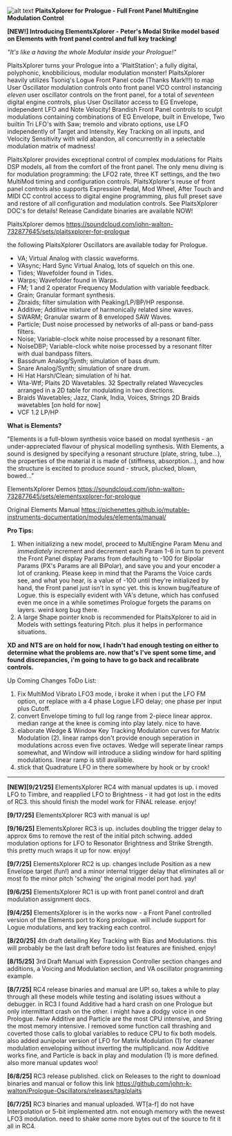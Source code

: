 ![alt text](https://github.com/john-k-walton/Prologue-Oscillators/blob/main/IMG_0974.png)
**PlaitsXplorer for Prologue - Full Front Panel MultiEngine Modulation Control**

**[NEW!] Introducing ElementsXplorer - Peter's Modal Strike model based on Elements with front panel control and full key tracking!**

*"It's like a having the whole Modular inside your Prologue!"*


PlaitsXplorer turns your Prologue into a 'PlaitStation'; a fully digital, polyphonic, knobbilicious, modular modulation monster! PlaitsXplorer heavily utilizes Tsoniq's Logue Front Panel code (Thanks Mark!!!) to map User Oscillator modulation controls onto front panel VCO control instancing *eleven* user oscillator controls on the front panel, for a total of *seventeen* digital engine controls, plus User Oscillator access to EG Envelope, independent LFO and Note Velocity! Brandish Front Panel controls to sculpt modulations containing combinations of EG Envelope, built in Envelope, Two builtin Tri LFO's with Saw; tremolo and vibrato options, use LFO independently of Target and Intensity, Key Tracking on all inputs, and Velocity Sensitivity with wild abandon, all concurrently in a selectable modulation matrix of madness! 

PlaitsXplorer provides exceptional control of complex modulations for Plaits DSP models, all from the comfort of the front panel. The only menu diving is for modulation programming: the LFO2 rate, three KT settings, and the two MultiMod timing and configuration controls. PlaitsXplorer's reuse of front panel controls also supports Expression Pedal, Mod Wheel, After Touch and MIDI CC control access to digital engine programming, plus full preset save and restore of all configuration and modulation controls. See PlaitsXplorer DOC's for details! Release Candidate binaries are available NOW!

PlaitsXplorer demos https://soundcloud.com/john-walton-732877645/sets/plaitsxplorer-for-prologue

the following PlaitsXplorer Oscillators are available today for Prologue.

- VA; Virtual Analog with classic waveforms.
- VAsync; Hard Sync Virtual Analog, lots of squelch on this one.
- Tides; Wavefolder found in Tides.
- Warps; Wavefolder found in Warps.
- FM; 1 and 2 operator Frequency Modulation with variable feedback.
- Grain; Granular formant synthesis.
- Zbraids; filter simulation with Peaking/LP/BP/HP response.
- Additive; Additive mixture of harmonically related sine waves.
- SWARM; Granular swarm of 8 enveloped SAW Waves.
- Particle; Dust noise processed by networks of all-pass or band-pass filters.
- Noise; Variable-clock white noise processed by a resonant filter.
- NoiseDBP; Variable-clock white noise processed by a resonant filter with dual bandpass filters.
- Bassdrum Analog/Synth; simulation of bass drum.
- Snare Analog/Synth; simulation of snare drum.
- Hi Hat Harsh/Clean; simulation of hi hat.
- Wta-Wtf; Plaits 2D Wavetables. 32 Spectrally related Wavecycles arranged in a 2D table for modulating in two directions.
- Braids Wavetables; Jazz, Clank, India, Voices, Strings 2D Braids wavetables [on hold for now]
- VCF 1.2 LP/HP

**What is Elements?**

"Elements is a full-blown synthesis voice based on modal synthesis - an under-appreciated flavour of physical modelling synthesis. With Elements, a sound is designed by specifying a resonant structure (plate, string, tube...), the properties of the material it is made of (stiffness, absorption...), and how the structure is excited to produce sound - struck, plucked, blown, bowed..."

ElementsXplorer Demos https://soundcloud.com/john-walton-732877645/sets/elementsxplorer-for-prologue

Original Elements Manual https://pichenettes.github.io/mutable-instruments-documentation/modules/elements/manual/

**Pro Tips:**

1. When initializing a new model, proceed to MultiEngine Param Menu and *immediately* increment and decrement each Param 1-6 in turn to prevent the Front Panel display Params from defaulting to -100 for Bipolar Params (PX's Params are all BiPolar), and save you and your encoder a lot of cranking. Please keep in mind that the Params the Voice cards see, and what you hear, is a value of -100 until they're initialized by hand, the Front panel just isn't in sync yet. this is known bug/feature of Logue. this is especially evident with VA's detune, which has confused even me once in a while sometimes Prologue forgets the params on layers. weird korg bug there.
2. A large Shape pointer knob is recommended for PlaitsXplorer to aid in Models with settings featuring Pitch. plus it helps in performance situations.


**XD and NTS are on hold for now, I hadn't had enough testing on either to determine what the problems are. now that's I've spent some time, and found discrepancies, i'm going to have to go back and recalibrate controls.**

Up Coming Changes ToDo List:
1. Fix MultiMod Vibrato LFO3 mode, i broke it when i put the LFO FM option, or replace with a 4 phase Logue LFO delay; one phase per input plus Cutoff.
2. convert Envelope timing to full log range from 2-piece linear approx. median range at the knee is coming into play lately. nice to have.
3. elaborate Wedge & Window Key Tracking Modulation curves for Matrix Modulation (2). linear ramps don't provide enough seperation in modulations across even five octaves. Wedge will seperate linear ramps somewhat, and Window will introduce a sliding window for hard spliting modulations. linear ramp is still available.
4. stick that Quadrature LFO in there somewhere by hook or by crook!
   
---------------
**[NEW][9/21/25]** 
ElementsXplorer RC4 with manual updates is up. i moved LFO to Timbre, and reapplied LFO to Brightness - it had got lost in the edits of RC3. this should finish the model work for FINAL release. enjoy!

**[9/17/25]**
ElementsXplorer RC3 with manual is up!

**[9/16/25]**
ElementsXplorer RC3 is up. includes doubling the trigger delay to approx 6ms to remove the rest of the initial pitch schwing. added modulation options for LFO to Resonator Brightness and Strike Strength. this pretty much wraps it up for now. enjoy! 

**[9/7/25]**
ElementsXplorer RC2 is up. changes include Position as a new Envelope target (fun!) and a minor internal trigger delay that eliminates all or most fo the minor pitch 'schwing' the original model port had. yay!

**[9/6/25]**
ElementsXplorer RC1 is up with front panel control and draft modulation assignment docs.

**[9/4/25]**
ElementsXplorer is in the works now - a Front Panel controlled version of the Elements port to Korg prologue. will include support for Logue modulations, and key tracking each control. 

**[8/20/25]**
4th draft detailing Key Tracking with Bias and Modulations. this will probably be the last draft before todo list features are finished. enjoy!

**[8/15/25]**
3rd Draft Manual with Expression Controller section changes and additions, a Voicing and Modulation section, and VA oscillator programming example.

**[8/7/25]** RC4 release binaries and manual are UP! so, takes a while to play through all these models while testing and isolating issues without a debugger. in RC3 I found Additive had a hard crash on one Prologue but only intermittant crash on the other. i might have a dodgy voice in one Prologue. fwiw Additive and Particle are the most CPU intensive, and String the most memory intensive. I removed some function call thrashing and coverted those calls to global variables to reduce CPU to fix both models. also added aunipolar version of LFO for Matrix Modulation (1) for cleaner modulation enveloping without inverting the multiplicand. now Additive works fine, and Particle is back in play and modulation (1) is more defined. also more manual updates woo!

**[6/8/25]** RC3 release published. click on Releases to the right to download binaries and manual or follow this link https://github.com/john-k-walton/Prologue-Oscillators/releases/tag/plaits

**[6/7/25]** RC3 binaries and manual uploaded. WT[a-f] do not have Interpolation or 5-bit implemented atm. not enough memory with the newest LFO3 modulation. need to shake some more bytes out of the source to fit it all in RC4.
